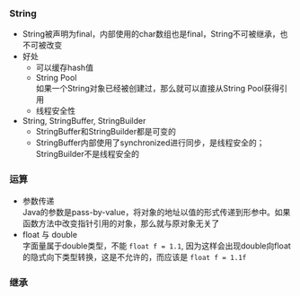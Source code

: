 ### String
- String被声明为final，内部使用的char数组也是final，String不可被继承，也不可被改变
- 好处
  - 可以缓存hash值
  - String Pool  
  如果一个String对象已经被创建过，那么就可以直接从String Pool获得引用
  - 线程安全性
- String, StringBuffer, StringBuilder
  - StringBuffer和StringBuilder都是可变的
  - StringBuffer内部使用了synchronized进行同步，是线程安全的；StringBuilder不是线程安全的

### 运算
- 参数传递  
Java的参数是pass-by-value，将对象的地址以值的形式传递到形参中。如果函数方法中改变指针引用的对象，那么就与原对象无关了
- float 与 double  
字面量属于double类型，不能 `float f = 1.1`, 因为这样会出现double向float的隐式向下类型转换，这是不允许的，而应该是 `float f = 1.1f`

### 继承
